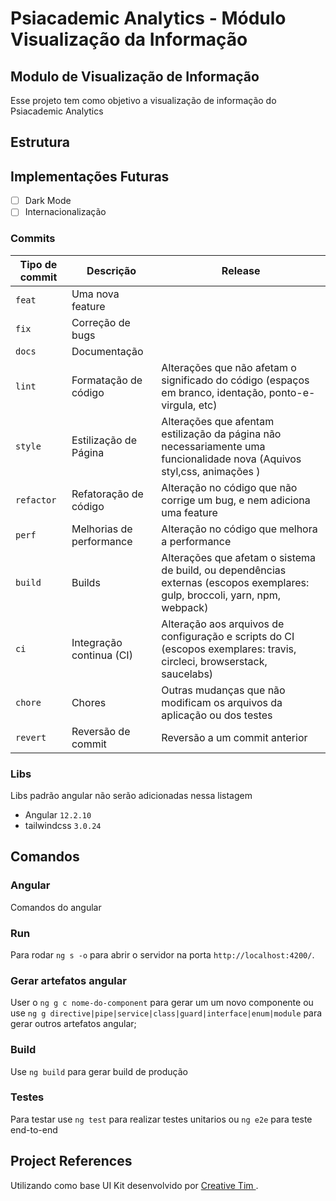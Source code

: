 # Psiacademic Analytics - Módulo Visualização da Informação
## **Modulo de Visualização de Informação**

Esse projeto tem como objetivo a visualização de informação do Psiacademic Analytics 

## **Estrutura**


## **Implementações Futuras**
 
- [ ] Dark Mode
- [ ] Internacionalização

### Commits


| Tipo de commit | Descrição                | Release                                                                                                                     |
| -------------- | ------------------------ | --------------------------------------------------------------------------------------------------------------------------- |
| `feat`         | Uma nova feature         |                                                                                                                     |
| `fix`          | Correção de bugs         |                                                                                                                     |
| `docs`         | Documentação             |                                   |
| `lint`        | Formatação de código     | Alterações que não afetam o significado do código (espaços em branco, identação, ponto-e-virgula, etc)                      |
| `style`       | Estilização de Página    | Alterações que afentam estilização da página não necessariamente uma funcionalidade nova (Aquivos styl,css, animações )                      |
| `refactor`     | Refatoração de código    | Alteração no código que não corrige um bug, e nem adiciona uma feature                                                      |
| `perf`         | Melhorias de performance | Alteração no código que melhora a performance                                                                               |
| `build`        | Builds                   | Alterações que afetam o sistema de build, ou dependências externas (escopos exemplares: gulp, broccoli, yarn, npm, webpack) |
| `ci`           | Integração continua (CI) | Alteração aos arquivos de configuração e scripts do CI (escopos exemplares: travis, circleci, browserstack, saucelabs)      |
| `chore`        | Chores                   | Outras mudanças que não modificam os arquivos da aplicação ou dos testes                                                    |
| `revert`       | Reversão de commit       | Reversão a um commit anterior          
### **Libs**

Libs padrão angular não serão adicionadas nessa listagem
* Angular `12.2.10`
* tailwindcss `3.0.24`
## **Comandos**

### **Angular**
Comandos do angular
### **Run**
 Para rodar `ng s -o` para abrir o servidor na porta `http://localhost:4200/`.

### **Gerar artefatos angular**
 User o `ng g c nome-do-component` para gerar um um novo componente ou use 
 `ng g directive|pipe|service|class|guard|interface|enum|module` para gerar outros artefatos angular;

 ### **Build**

 Use `ng build` para gerar build de produção
 
 ### **Testes**
 Para testar use `ng test` para realizar testes unitarios  ou `ng e2e` para teste end-to-end


## Project References
 Utilizando como base UI Kit desenvolvido por <a href="https://creative-tim.com/" target="_blank">Creative Tim </a>.
 
